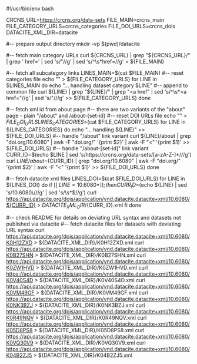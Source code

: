#!/usr/bin/env bash

CRCNS_URL=https://crcns.org/data-sets
FILE_MAIN=crcns_main
FILE_CATEGORY_URLS=crcns_categories
FILE_DOI_URLS=crcns_dois
DATACITE_XML_DIR=datacite

#-- prepare output directory
mkdir -vp $(pwd)/datacite

#-- fetch main category URLs
curl ${CRCNS_URL} | grep "${CRCNS_URL}/" | grep '  href=' | sed 's/"//g' | sed 's/^\s*href=//g' > ${FILE_MAIN}

#-- fetch all subcategory links
LINES_MAIN=$(cat $FILE_MAIN)
#-- reset categories file
echo "" > ${FILE_CATEGORY_URLS}
for LINE in $LINES_MAIN
do
  echo "... handling dataset category $LINE"
  #-- append to common file
  curl ${LINE} | grep "${LINE}/" | grep "<a href" | sed 's/^\s*<a href="//g' | sed 's/"/\//g' >> ${FILE_CATEGORY_URLS}
done

#-- fetch xml id from about page
#-- there are two variants of the "about" page - plain "/about" and /about-{set-id}
#-- reset DOI URLs file
echo "" > ${FILE_DOI_URLS}
LINES_CATEGORIES=$(cat $FILE_CATEGORY_URLS)
for LINE in ${LINES_CATEGORIES}
do
  echo "... handling ${LINE}" >> ${FILE_DOI_URLS}
  #-- handle "/about" link variant
  curl ${LINE}/about | grep "doi.org/10.6080" | awk -F "doi.org/" '{print $2}' | awk -F "<" '{print $1}' >> ${FILE_DOI_URLS}
  #-- handle "/about-[set-id]" link variant
  CURR_ID=$(echo $LINE | sed 's/https:\/\/crcns.org\/data-sets\/[a-zA-Z\-]*\///g')
  curl ${LINE}/about-${CURR_ID} | grep "doi.org/10.6080" | awk -F "doi.org/" '{print $2}' | awk -F "<" '{print $1}' >> ${FILE_DOI_URLS}
done

#-- fetch datacite xml files
LINES_DOI=$(cat $FILE_DOI_URLS)
for LINE in ${LINES_DOI}
do
  if [[ ${LINE} = 10.6080* ]]; then
    CURR_ID=$(echo ${LINE} | sed 's/10.6080\///g' | sed 's/\s*$//g')
    curl https://api.datacite.org/dois/application/vnd.datacite.datacite+xml/10.6080/${CURR_ID} > ${DATACITE_XML_DIR}/${CURR_ID}.xml
  fi
done

#-- check README for details on deviating URL syntax and datasets not published via datacite
#-- fetch datacite files for datasets with deviating URL syntax
curl https://api.datacite.org/dois/application/vnd.datacite.datacite+xml/10.6080/K0H12ZXD > ${DATACITE_XML_DIR}/K0H12ZXD.xml
curl https://api.datacite.org/dois/application/vnd.datacite.datacite+xml/10.6080/K0B27SHN > ${DATACITE_XML_DIR}/K0B27SHN.xml
curl https://api.datacite.org/dois/application/vnd.datacite.datacite+xml/10.6080/K0ZW1HVD > ${DATACITE_XML_DIR}/K0ZW1HVD.xml
curl https://api.datacite.org/dois/application/vnd.datacite.datacite+xml/10.6080/K0V40S4D > ${DATACITE_XML_DIR}/K0V40S4D.xml
curl https://api.datacite.org/dois/application/vnd.datacite.datacite+xml/10.6080/K0VM49GF > ${DATACITE_XML_DIR}/K0VM49GF.xml
curl https://api.datacite.org/dois/application/vnd.datacite.datacite+xml/10.6080/K0NK3BZJ > ${DATACITE_XML_DIR}/K0NK3BZJ.xml
curl https://api.datacite.org/dois/application/vnd.datacite.datacite+xml/10.6080/K0R49NQV > ${DATACITE_XML_DIR}/K0R49NQV.xml
curl https://api.datacite.org/dois/application/vnd.datacite.datacite+xml/10.6080/K05D8PS8 > ${DATACITE_XML_DIR}/K05D8PS8.xml
curl https://api.datacite.org/dois/application/vnd.datacite.datacite+xml/10.6080/K0VQ30V9 > ${DATACITE_XML_DIR}/K0VQ30V9.xml
curl https://api.datacite.org/dois/application/vnd.datacite.datacite+xml/10.6080/K04B2ZJ5 > ${DATACITE_XML_DIR}/K04B2ZJ5.xml

